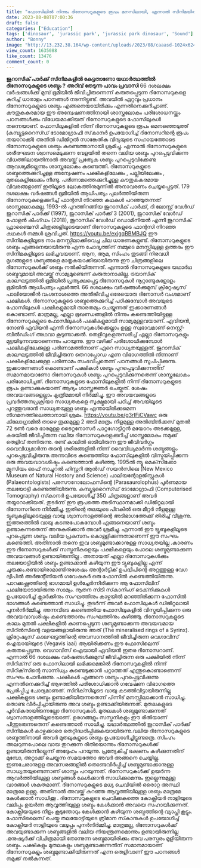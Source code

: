 ```yaml
---
title: "ഫോസിലിൽ നിന്നും ദിനോസറുകളുടെ രൂപം മനസിലായി, എന്നാൽ സിനിമയിൽ കാണുന്ന ശബ്ദം, അതെങ്ങനെ മനസിലായി ? അതാണോ അവയുടെ ശബ്ദം ?"
date: 2023-08-08T07:00:36
draft: false
categories: ["Education"]
tags: ['dinosaur', 'jurassic park', 'jurassic park dinosaur', 'Sound']
author: "Bonny"
image: "http://13.232.38.164/wp-content/uploads/2023/08/caaasd-1024x624.jpg"
view_count: 1635088
like_count: 13476
comment_count: 0
---
```


**ജുറാസിക് പാര്‍ക്ക് സിനിമകളിൽ കേട്ടതാണോ യഥാർത്ഥത്തിൽ ദിനോസറുകളുടെ ശബ്ദം ?** **അറിവ് തേടുന്ന പാവം പ്രവാസി** 66 ദശലക്ഷം വര്‍ഷങ്ങള്‍ക്ക് മുമ്പ് ഭൂമിയില്‍ ജീവിച്ചിരുന്നെന്ന് കരുതപ്പെടുന്ന ദിനോസറുകളെ കുറിച്ച് ധാരാളം പഠനങ്ങള്‍ നടന്നിട്ടുണ്ട്. അവയില്‍ ഏറ്റവും പ്രധാനം ദിനോസറുകളുടെ ശബ്ദം എങ്ങനെയായിരിക്കും എന്നതിനെക്കുറിച്ചാണ്. കൗതുകകരമായ ഈ അന്വേഷണത്തിനായി ശാസ്ത്രലോകം പരിശോധനയ്ക്കും പഠനങ്ങൾക്കും വിധേയമാക്കിയത് ദിനോസറുകളുടെ ഫോസിലുകള്‍ തന്നെയാണ്. ഫോസിലുകളില്‍ നിന്ന് ദിനോസറുകളുടെ രൂപം മെനഞ്ഞെടുത്ത് (കമ്പ്യൂട്ടറൈസ്ഡ് ടോമോഗ്രാഫി സ്‌കാനര്‍ ഉപയോഗിച്ച് ദിനോസറിന്റെ രൂപം തയാറാക്കി) അതിൽ ഡിജിറ്റല്‍ സാങ്കേതിക വിദ്യയുടെ സഹായത്തോടെ ദിനോസറുകളുടെ ശബ്ദം കണ്ടെത്താനായി ശ്രമിച്ചു. [](http://13.232.38.164/wp-content/uploads/2023/08/caaasd.jpg)എന്നാല്‍ ദിനോസറുകളുടെ ശരീരഘടന ശ്വാസമെടുക്കുന്ന വേളയില്‍ തന്നെ വലിയ ശബ്ദം പുറപ്പെടുവിക്കുന്ന വിധത്തിലായതിനാല്‍ അവയ്ക്ക് പ്രത്യേക ശബ്ദം പുറപ്പെടുവിക്കേണ്ട ആവശ്യമില്ലെന്നും ശാസ്ത്രലോകം കണ്ടെത്തി. ദിനോസറുകളുടെ ശബ്ദത്തെക്കുറിച്ചുള്ള അന്വേഷണം പക്ഷികളിലേക്കും , പല്ലിയിലേക്കും , മുതലകളിലേക്കും നീണ്ടു. പരിണാമത്തെക്കുറിച്ചുള്ള കൗതുകകരമായ വിവരങ്ങളാണ് ഇതിലൂടെ ലോകത്തിനുമുന്നില്‍ അനാവരണം ചെയ്യപ്പെട്ടത്. 179 ദശലക്ഷം വര്‍ഷങ്ങള്‍ ഭൂമിയില്‍ ആധിപത്യം പുലര്‍ത്തിയിരുന്ന ദിനോസറുകളെക്കുറിച്ച് ഫാന്റസി നിറഞ്ഞ കഥകള്‍ പറഞ്ഞുതന്നത് ശാസ്ത്രലോകമല്ല. 1993-ല്‍ പുറത്തിറങ്ങിയ ജുറാസിക് പാര്‍ക്ക്, ദി ലോസ്റ്റ് വേള്‍ഡ് ജുറാസിക് പാര്‍ക്ക് (1997), ജുറാസിക് പാര്‍ക്ക് 3 (2001), ജുറാസിക് വേള്‍ഡ് ഫോളന്‍ കിംഗ്ഡം (2018), ജുറാസിക് വേള്‍ഡ് ഡൊമിനിയന്‍ എന്നീ ജുറാസിക് ഫ്രാഞ്ചൈസി ചിത്രങ്ങളിലൂടെയാണ് ദിനോസറുകളുടെ ഫാന്റസി നിറഞ്ഞ കഥകള്‍ നമ്മള്‍ ശ്രവിച്ചത്. https://youtu.be/exjgqBBMBJQ ഈ സിനിമകളിലൂടെ നാം മനസ്സിലാക്കിവെച്ച ചില ധാരണകളുണ്ട്. ദിനോസറുകളുടെ ശബ്ദം എങ്ങനെയായിരുന്നു എന്ന ചോദ്യത്തിന് നമ്മുടെ മനസ്സിലുള്ള ഉത്തരം ഈ സിനിമകളിലൂടെ ലഭിച്ചവയാണ്. ആന, ആമ, സിംഹം തുടങ്ങി നിരവധി മൃഗങ്ങളുടെ ശബ്ദങ്ങളെ മാതൃകയാക്കിയായിരുന്നു ഈ ചിത്രങ്ങളിലെ ദിനോസറുകള്‍ക്ക് ശബ്ദം നല്‍കിയിരുന്നത്. എന്നാല്‍ ദിനോസറുകളുടെ യഥാര്‍ഥ ശബ്ദവുമായി അവയ്ക്ക് സാമ്യമുണ്ടെന്ന് കരുതാനാകില്ല. ട്രയാസിക് കാലഘട്ടത്തില്‍ ഭൂമിയില്‍ പ്രത്യക്ഷപ്പെട്ട ദിനോസറുകള്‍ നൂറ്റാണ്ടുകളോളം ഭൂമിയില്‍ ആധിപത്യം പുലര്‍ത്തി. 66 ദശലക്ഷം വര്‍ഷങ്ങള്‍ക്കുമുമ്പ് ക്രിറ്റേഷ്യസ് പാലിയോജീന്‍ വംശനാശത്തെ അതിജീവിച്ച ഒരേയൊരു ദിനോസര്‍ വംശമാണ് പക്ഷികള്‍. ദിനോസറുകളുടെ ശബ്ദത്തെക്കുറിച്ച് പഠിക്കുമ്പോള്‍ അവയുടെ ഫോസിലുകള്‍ പക്ഷികളുമായി താരതമ്യം ചെയ്യുന്നത് ഇക്കാരണങ്ങള്‍ കൊണ്ടാണ്. മാത്രമല്ല, എല്ലാ ഭൂഖണ്ഡങ്ങളില്‍ നിന്നും കണ്ടെത്തിയിട്ടുള്ള ദിനോസറുകളുടെ ഫോസിലുകള്‍ പക്ഷികളുമായി സാമ്യമുള്ളവയാണ്. ഏവിയന്‍, നോണ്‍ ഏവിയന്‍ എന്നീ ദിനോസറുകള്‍ക്കെല്ലാം ഉള്ള സ്വഭാവമാണ് നെസ്റ്റ്-ബില്‍ഡിംഗ് അഥവാ കൂടുണ്ടാക്കൽ. തെളിവുകളനുസരിച്ച് എല്ലാ ദിനോസറുകളും മുട്ടയിടുന്നവയാണെന്നും പറയുന്നു. ഈ വഴിക്ക് പരിശോധിക്കുമ്പോള്‍ പക്ഷികളിലേക്കുള്ള പരിണാമത്തിനാണ് ഏറെ സാധ്യതയുള്ളത്. ജുറാസിക് കാലഘട്ടത്തില്‍ ജീവിച്ചിരുന്ന തെറാപ്പോഡ എന്ന വിഭാഗത്തില്‍ നിന്നാണ് പക്ഷികളിലേക്കുള്ള പരിണാമം സംഭവിച്ചതെന്ന് പഠനങ്ങള്‍ സൂചിപ്പിക്കുന്നു. ഇക്കാരണങ്ങള്‍ കൊണ്ടാണ് പക്ഷികള്‍ ശബ്ദം പുറപ്പെടുവിക്കുന്നതിന് സമാനമായാണോ ദിനോസറുകള്‍ ശബ്ദം പുറപ്പെടുവിക്കുന്നതെന്ന് ശാസ്ത്രലോകം പരിശോധിച്ചത്. ദിനോസറുകളുടെ ഫോസിലുകളില്‍ നിന്ന് ദിനോസറുകളുടെ രൂപം ഉണ്ടാക്കുകയാണ് ആദ്യം ശാസ്ത്രജ്ഞർ ചെയ്തത്. ശേഷം അവയവങ്ങളെല്ലാം കൃത്രിമമായി നിര്‍മ്മിച്ചു. ഈ അവയവങ്ങളുടെ പ്രവർത്തനപ്രക്രിയാ സാധ്യതകളെ സൂക്ഷ്മമായി പഠിച്ച് അവയിലൂടെ പുറത്തുവരാൻ സാധ്യതയുള്ള ശബ്ദം എന്തായിരിക്കുമെന്ന നിഗമനത്തിലെത്താനായി ശ്രമം. https://youtu.be/g3rIFjCVawc ഒരു കിലോഗ്രാമില്‍ താഴെ തൂക്കമുള്ള 2 അടി മാത്രം നീളമുള്ള അല്‍ബിനിക്കസ് മുതല്‍ 72 ടണ്‍ വരെ ഭാരമുള്ള ടൈറ്റനോസര്‍ പാറ്റഗോട്ടിറ്റന്‍ മയോറം അടക്കമുള്ള, കരയില്‍ ജീവിച്ചിരുന്ന വലിയ ദിനോസറുകളെക്കുറിച്ച് ശാസ്ത്രലോകം നമുക്ക് തെളിവ് തന്നിരുന്നു. രണ്ട് കാലില്‍ ഓടിയിരുന്ന ഈ ജീവിവര്‍ഗ്ഗം വൈവിധ്യമാര്‍ന്ന തന്റെ ശരീരങ്ങളിൽ നിന്ന് വൈവിധ്യമാര്‍ന്ന ശബ്ദങ്ങളും പുറപ്പെടുവിച്ചിരുന്നു.അന്നവിടെ കണ്ടെത്തിയ ഫോസിലുകളില്‍ വിസ്മയിപ്പിക്കുന്ന ഒരു അവയവാവശിഷ്ടം കണ്ടെത്താന്‍ കഴിഞ്ഞു. 1995ല്‍ ന്യൂ മെക്‌സിക്കോ മ്യൂസിയം ഓഫ് നാച്ചുറല്‍ ഹിസ്റ്ററി ആന്‍ഡ് സയന്‍സിലെ (New Mexico Museum of Natural Hostory and Science) പാലിയന്റോളജിസ്റ്റുകള്‍ (Palaeontologists) പരസൗറോലോഫസിന്റെ (Parasaurolophus) പൂര്‍ണമായ തലയോട്ടി കണ്ടെത്തിയിരുന്നു. കമ്പ്യൂട്ടറൈസ്ഡ് ടോമോഗ്രാഫി (Computerised Tomography) സ്‌കാനര്‍ ഉപയോഗിച്ച് 350 ചിത്രങ്ങളാണ് അവര്‍ തയ്യാറാക്കിയത്. തുടര്‍ന്ന് ഈ രൂപത്തെ അടിസ്ഥാനമാക്കി ഡിജിറ്റലായി ദിനോസറിനെ നിര്‍മ്മിച്ചു. ഇതിന്റെ തലയുടെ പിറകില്‍ ഒരു മീറ്റര്‍ നീളമുള്ള ട്യൂബുകളിലൂടെയുള്ള വായു ശ്വാസനാളത്തിന്റെ അടിഭാഗത്തേക്ക് തിരിച്ച് വീശുന്നു. ഇത്തരത്തില്‍ വായു കടന്നുപോകുമ്പോള്‍ എങ്ങനെയാണ് ശബ്ദം ഉണ്ടാകുന്നതെന്ന് അനുകരിക്കാന്‍ അവര്‍ ശ്രമിച്ചു. എന്നാല്‍ ഈ ട്യൂബുകളിലൂടെ പുറപ്പെടുന്ന ശബ്ദം വലിയ പ്രകമ്പനം കൊള്ളിക്കുന്നതാണെന്ന് ഈ സംഘം കണ്ടെത്തി. അതിനാല്‍ തന്നെ ഇവ ശബ്ദമുണ്ടാക്കാനുള്ള സാധ്യതയില്ല .കാരണം ഈ ദിനോസറുകള്‍ക്ക് സസ്തനികളെയും പക്ഷികളെയും പോലെ ശബ്ദമുണ്ടാക്കുന്ന അവയവങ്ങള്‍ ഉണ്ടായിരുന്നില്ല . അതായത് എല്ലാ ദിനോസറുകള്‍ക്കും തലയോട്ടിയില്‍ ശബ്ദം ഉണ്ടാക്കാന്‍ കഴിയുന്ന ഈ ട്യൂബുകളില്ല എന്ന് ചുരുക്കം.രണ്ടായിരാമാണ്ടിനുശേഷം അന്റാര്‍ട്ടിക് ഉപദ്വീപിന്റെ അറ്റത്തുള്ള വേഗ ദ്വീപില്‍ അര്‍ജന്റീനിയന്‍ ഗവേഷകര്‍ ഒരു ഫോസില്‍ കണ്ടെത്തിയിരുന്നു. പാറക്കഷ്ണത്തിന്റെ ഭാഗമായി ഉള്‍ച്ചേര്‍ന്നിരിക്കുന്ന ആ ഫോസിലിന് പക്ഷിയോടായിരുന്നു സാമ്യം. നൂതന സിടി സ്‌കാനിംഗ് ടെക്‌നിക്കുകള്‍ ഉപയോഗിച്ച് ക്ലാർക്കിനും സംഘത്തിനും കാഴ്ചയില്‍ മറഞ്ഞിരിക്കുന്ന ഫോസില്‍ ഭാഗങ്ങള്‍ കണ്ടെത്താന്‍ സാധിച്ചു. തുടര്‍ന്ന് അവര്‍ ഫോസിലുകള്‍ ഡിജിറ്റലായി പുനര്‍നിര്‍മ്മിച്ചു. അന്നവിടെ കണ്ടെത്തിയ ഫോസിലുകളില്‍ വിസ്മയിപ്പിക്കുന്ന ഒരു അവയവാവശിഷ്ടം കണ്ടെത്താനും സംഘത്തിനും കഴിഞ്ഞു. ദിനോസറുകളുടെ കാലം മുതല്‍ പക്ഷികളില്‍ കാണപ്പെടുന്ന ശബ്ദമുണ്ടാക്കുന്ന അവയവമായ സിറിന്‍സിന്റെ വളയങ്ങളായിരുന്നു അത് (The mineralised rings of a Syrinx). ക്രിറ്റേഷ്യസ് കാലഘട്ടത്തിന്റെ അവസാനത്തില്‍ ജീവിച്ചിരുന്ന വെഗാവിസ് ഐയായിയുടെ (Vegavis iaai) ആയിരിക്കണം ഈ ഫോസിലെന്ന് കരുതപ്പെടുന്നു. വെഗാവിസ് ഐയായി ഏവിയന്‍ ഇതര ദിനോസറാണ്. എന്നാല്‍ 66 ദശലക്ഷം വര്‍ഷങ്ങള്‍ക്കുമുമ്പ് ജീവിച്ചിരുന്ന ഒരു പക്ഷിയില്‍ നിന്ന് സിറിക്‌സ് ഒരു ഫോസിലായി ലഭിക്കുമെങ്കില്‍ ദിനോസറുകളില്‍ നിന്ന് സിറിക്‌സിന്റെ സാന്നിധ്യം കണ്ടെടുക്കാന്‍ പറ്റാത്തത് എന്തുകൊണ്ടാണെന്ന് സംഘം ചോദിക്കുന്നു. പക്ഷികള്‍ എങ്ങനെ ശബ്ദം പുറപ്പെടുവിക്കുന്നു എന്നതിനെക്കുറിച്ച് ആഴത്തില്‍ പരിശോധിക്കാന്‍ ഗവേഷണ വിഭാഗത്തെ പ്രേരിപ്പിച്ച ചോദ്യമാണത്. സിറിക്‌സിലൂടെ വായു കടത്തിവിട്ടായിരുന്നില്ല പക്ഷികളുടെ ശബ്ദം ഉണ്ടാക്കിയിരുന്നതെന്ന് പിന്നീട് മനസ്സിലാക്കാന്‍ സാധിച്ചു. തൊണ്ട വീര്‍പ്പിച്ചായിരുന്നു അവ ശബ്ദം ഉണ്ടാക്കിയിരുന്നത്. മുതലകളുടെ പൂര്‍വികരായിരുന്നല്ലോ ദിനോസറുകള്‍. മുതലകള്‍ ശബ്ദമുണ്ടാക്കുന്നത് ശ്വാസനാളത്തിലൂടെയാണ്. ഉരഗങ്ങളും സസ്തനികളും ഈ രീതിയാണ് പിന്തുടരുന്നതെന്ന് കണ്ടെത്താന്‍ സാധിച്ചു. യഥാർത്ഥത്തിൽ ജുറാസിക് പാര്‍ക്ക് സിനിമകള്‍ കാഴ്ചക്കാരെ തെറ്റിദ്ധരിപ്പിക്കുകയായിരുന്നു.വലിയ ദിനോസറുകളുടെ ശബ്ദത്തിനായി അവര്‍ മുതലുകളുടെ ശബ്ദം ഉപയോഗിച്ചിട്ടുണ്ടത്രെ. സിംഹം അലറുന്നപോലെ വായ തുറക്കുന്ന രീതിയൊന്നും ദിനോസറുകള്‍ക്ക് ഉണ്ടായിരുന്നില്ലെന്ന് അദ്ദേഹം പറയുന്നു. പ്രത്യേകിച്ച് ഭക്ഷണം കഴിക്കുന്നതിന് മുമ്പോ, അറ്റാക്ക് ചെയ്യുന്ന സമയത്തോ അവര്‍ അങ്ങനെ ചെയ്യില്ല. ഇണചേരാനുളള അവസരങ്ങളില്‍ തൊണ്ടവിര്‍പ്പിച്ച് ശബ്ദമുണ്ടാക്കാനുള്ള സാധ്യതയുണ്ടെന്നാണ് ശാസ്ത്രം പറയുന്നത്. ദിനോസറുകള്‍ക്ക് ഉയര്‍ന്ന ആവര്‍ത്തിയിലുള്ള ശബ്ദങ്ങള്‍ കേള്‍ക്കാന്‍ സാധിക്കുമെന്നും ഇല്ലെന്നുമുള്ള വാദങ്ങള്‍ ശകതമാണ്. ദിനോസറുകളുടെ മധ്യ ചെവിയില്‍ ഒരൊറ്റ അസ്ഥി മാത്രമേ ഉള്ളു. അതിനാല്‍ അവയ്ക്ക് കുറഞ്ഞ ആവൃത്തിയിലുള്ള ശബ്ദം മാത്രമേ കേള്‍ക്കാന്‍ സാധിക്കൂ . ദിനോസറുകളുടെ ചെവിക്കകത്തെ കോക്ലിയര്‍ നാളിയുടെ വലിപ്പം ഉയര്‍ന്ന ആവൃത്തിയുള്ള ശബ്ദം കേള്‍ക്കാന്‍ അവയെ സഹായിക്കുന്നത്. കോക്ലിയയുടെ നീളം കൂടുന്തോറും കേള്‍ക്കാന്‍ കഴിയുന്ന ശബ്ദത്തിന്റെ വ്യാപ്തി കൂട്ടും. ഫോസിലൈസ് ചെയ്ത തലയോട്ടിയുടെ ത്രിമാന സ്‌കാനുകള്‍ ഉപയോഗിച്ച് കോക്ലിയര്‍ നാളിയുടെ വലുപ്പം പുനര്‍നിര്‍മ്മിച്ചു. മാത്രമല്ല, ദിനോസറുകള്‍ക്ക് അവയുണ്ടാക്കുന്ന ശബ്ദങ്ങളില്‍ വലിയ നിയന്ത്രണമൊന്നും ഉണ്ടായിരുന്നില്ല .മനുഷ്യര്‍ക്ക് വിചിത്രമായി തോന്നുന്ന ശബ്ദമായിരിക്കും അവ പരസ്പരം മൂളിയിരുന്ന ശബ്ദം. പക്ഷികളും മുതലകളും ശബ്ദമുണ്ടാക്കുന്നതിന് സമാനമായാണ് ദിനോസറുകളും ശബ്ദമുണ്ടാക്കിയിരുന്നത് എന്ന തെളിവാണ് ഈ പഠനങ്ങള്‍ നമുക്ക് നല്‍കുന്നത്.
